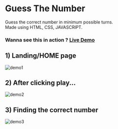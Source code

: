 # Guess The Number

Guess the correct number in minimum possible turns. 
<br>Made using HTML, CSS, JAVASCRIPT.

### Wanna see this in action ? [Live Demo](https://lakpro.github.io/guessnumber/)

## 1) Landing/HOME page
![demo1](https://user-images.githubusercontent.com/73340463/196019005-89dfd849-7916-479e-9543-28abb48aa393.png)


## 2) After clicking play...
![demo2](https://user-images.githubusercontent.com/73340463/177430717-b4618890-2030-4051-b2a6-73b473ae5a54.jpg)


## 3) Finding the correct number
![demo3](https://user-images.githubusercontent.com/73340463/177430723-d10a54de-18ba-444b-8527-dd781d36ca54.jpg)

